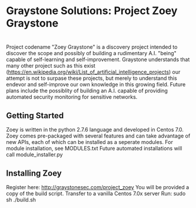 # Graystone Solutions: Project Zoey Graystone
# 
## 
Project codename "Zoey Graystone" is a discovery project intended to discover the scope and possibly of building a rudimentary A.I. "being" capable of self-learning and self-improvement. Graystone understands that many other project such as this exist (https://en.wikipedia.org/wiki/List_of_artificial_intelligence_projects) our attempt is not to surpase these projects, but merely to understand this endevor and self-improve our own knowledge in this growing field. Future plans include the possiblity of building an A.I. capable of providing automated security monitoring for sensitive networks.

## Getting Started

Zoey is written in the python 2.7.6 language and developed in Centos 7.0. Zoey comes pre-packaged with several features and can take advantage of new APIs, each of which can be installed as a seperate modules. For module installation, see MODULES.txt
Future automated installations will call module_installer.py

## Installing Zoey
Register here: http://graystonesec.com/project_zoey
You will be provided a copy of the build script. Transfer to a vanilla Centos 7.0x server
Run: sudo sh ./build.sh